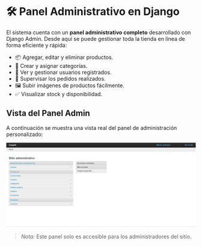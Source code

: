 # 🛠️ Panel Administrativo en Django

El sistema cuenta con un **panel administrativo completo** desarrollado con Django Admin. Desde aquí se puede gestionar toda la tienda en línea de forma eficiente y rápida:

- 📦 Agregar, editar y eliminar productos.
- 📁 Crear y asignar categorías.
- 👤 Ver y gestionar usuarios registrados.
- 🛒 Supervisar los pedidos realizados.
- 🖼️ Subir imágenes de productos fácilmente.
- ✅ Visualizar stock y disponibilidad.

## Vista del Panel Admin

A continuación se muestra una vista real del panel de administración personalizado:

![Panel Admin](image.png)

> *Nota:* Este panel solo es accesible para los administradores del sitio.
